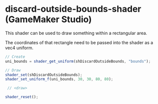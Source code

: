 # discard-outside-bounds-shader (GameMaker Studio)

This shader can be used to draw something within a rectangular area.

The coordinates of that rectangle need to be passed into the shader as a vec4 uniform.

```js
// Create
uni_bounds = shader_get_uniform(shDiscardOutsideBounds, "bounds");

// Draw
shader_set(shDiscardOutsideBounds);
shader_set_uniform_f(uni_bounds, 30, 30, 80, 80);

 // <draw>

shader_reset();
```
